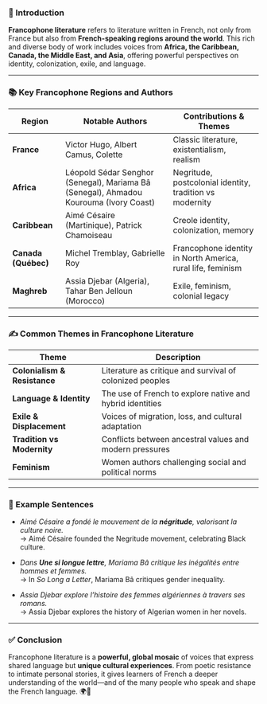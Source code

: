 
### 🎯 Introduction

**Francophone literature** refers to literature written in French, not only from France but also from **French-speaking regions around the world**. This rich and diverse body of work includes voices from **Africa, the Caribbean, Canada, the Middle East, and Asia**, offering powerful perspectives on identity, colonization, exile, and language.

---

### 📚 Key Francophone Regions and Authors

|Region|Notable Authors|Contributions & Themes|
|---|---|---|
|**France**|Victor Hugo, Albert Camus, Colette|Classic literature, existentialism, realism|
|**Africa**|Léopold Sédar Senghor (Senegal), Mariama Bâ (Senegal), Ahmadou Kourouma (Ivory Coast)|Negritude, postcolonial identity, tradition vs modernity|
|**Caribbean**|Aimé Césaire (Martinique), Patrick Chamoiseau|Creole identity, colonization, memory|
|**Canada (Québec)**|Michel Tremblay, Gabrielle Roy|Francophone identity in North America, rural life, feminism|
|**Maghreb**|Assia Djebar (Algeria), Tahar Ben Jelloun (Morocco)|Exile, feminism, colonial legacy|

---

### ✍️ Common Themes in Francophone Literature

|Theme|Description|
|---|---|
|**Colonialism & Resistance**|Literature as critique and survival of colonized peoples|
|**Language & Identity**|The use of French to explore native and hybrid identities|
|**Exile & Displacement**|Voices of migration, loss, and cultural adaptation|
|**Tradition vs Modernity**|Conflicts between ancestral values and modern pressures|
|**Feminism**|Women authors challenging social and political norms|

---

### 🧳 Example Sentences

- _Aimé Césaire a fondé le mouvement de la **négritude**, valorisant la culture noire._  
    → Aimé Césaire founded the Negritude movement, celebrating Black culture.
    
- _Dans **Une si longue lettre**, Mariama Bâ critique les inégalités entre hommes et femmes._  
    → In _So Long a Letter_, Mariama Bâ critiques gender inequality.
    
- _Assia Djebar explore l’histoire des femmes algériennes à travers ses romans._  
    → Assia Djebar explores the history of Algerian women in her novels.
    

---

### ✅ Conclusion

Francophone literature is a **powerful, global mosaic** of voices that express shared language but **unique cultural experiences**. From poetic resistance to intimate personal stories, it gives learners of French a deeper understanding of the world—and of the many people who speak and shape the French language. 🌍📖